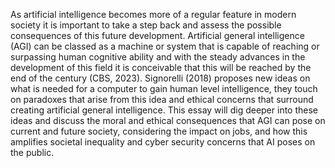 As artificial intelligence becomes more of a regular feature in modern society it is important to take a step back and assess the possible consequences of this future development. Artificial general intelligence (AGI) can be classed as a machine or system that is capable of reaching or surpassing human cognitive ability and with the steady advances in the development of this field it is conceivable that this will be reached by the end of the century (CBS, 2023). Signorelli (2018) proposes new ideas on what is needed for a computer to gain human level intelligence, they touch on paradoxes that arise from this idea and ethical concerns that surround creating artificial general intelligence. This essay will dig deeper into these ideas and discuss the moral and ethical consequences that AGI can pose on current and future society, considering the impact on jobs, and how this amplifies societal inequality and cyber security concerns that AI poses on the public.